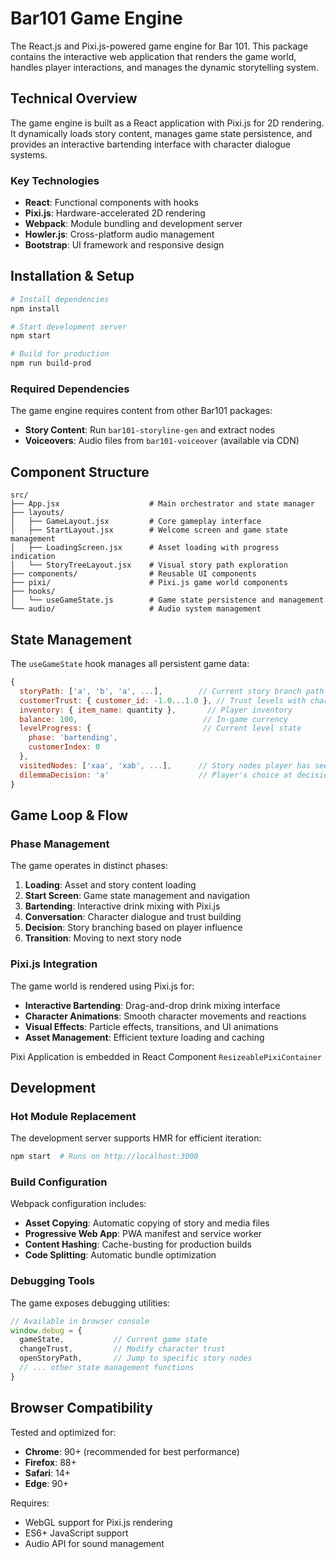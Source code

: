 # Bar101 Game Engine

The React.js and Pixi.js-powered game engine for Bar 101. This package contains the interactive web application that renders the game world, handles player interactions, and manages the dynamic storytelling system.

## Technical Overview

The game engine is built as a React application with Pixi.js for 2D rendering. It dynamically loads story content, manages game state persistence, and provides an interactive bartending interface with character dialogue systems.

### Key Technologies
- **React**: Functional components with hooks
- **Pixi.js**: Hardware-accelerated 2D rendering
- **Webpack**: Module bundling and development server
- **Howler.js**: Cross-platform audio management
- **Bootstrap**: UI framework and responsive design

## Installation & Setup

```bash
# Install dependencies
npm install

# Start development server
npm start

# Build for production
npm run build-prod
```

### Required Dependencies
The game engine requires content from other Bar101 packages:
- **Story Content**: Run `bar101-storyline-gen` and extract nodes
- **Voiceovers**: Audio files from `bar101-voiceover` (available via CDN)

## Component Structure
```
src/
├── App.jsx                    # Main orchestrator and state manager
├── layouts/
│   ├── GameLayout.jsx         # Core gameplay interface
│   ├── StartLayout.jsx        # Welcome screen and game state management
│   ├── LoadingScreen.jsx      # Asset loading with progress indication
│   └── StoryTreeLayout.jsx    # Visual story path exploration
├── components/                # Reusable UI components
├── pixi/                      # Pixi.js game world components
├── hooks/
│   └── useGameState.js        # Game state persistence and management
└── audio/                     # Audio system management
```

## State Management
The `useGameState` hook manages all persistent game data:
```javascript
{
  storyPath: ['a', 'b', 'a', ...],        // Current story branch path
  customerTrust: { customer_id: -1.0...1.0 }, // Trust levels with characters
  inventory: { item_name: quantity },       // Player inventory
  balance: 100,                            // In-game currency
  levelProgress: {                         // Current level state
    phase: 'bartending',
    customerIndex: 0
  },
  visitedNodes: ['xaa', 'xab', ...],      // Story nodes player has seen
  dilemmaDecision: 'a'                    // Player's choice at decision points
}
```


## Game Loop & Flow

### Phase Management
The game operates in distinct phases:
1. **Loading**: Asset and story content loading
2. **Start Screen**: Game state management and navigation
3. **Bartending**: Interactive drink mixing with Pixi.js
4. **Conversation**: Character dialogue and trust building
5. **Decision**: Story branching based on player influence
6. **Transition**: Moving to next story node

### Pixi.js Integration
The game world is rendered using Pixi.js for:
- **Interactive Bartending**: Drag-and-drop drink mixing interface
- **Character Animations**: Smooth character movements and reactions
- **Visual Effects**: Particle effects, transitions, and UI animations
- **Asset Management**: Efficient texture loading and caching

Pixi Application is embedded in React Component `ResizeablePixiContainer`

## Development

### Hot Module Replacement
The development server supports HMR for efficient iteration:
```bash
npm start  # Runs on http://localhost:3000
```

### Build Configuration
Webpack configuration includes:
- **Asset Copying**: Automatic copying of story and media files
- **Progressive Web App**: PWA manifest and service worker
- **Content Hashing**: Cache-busting for production builds
- **Code Splitting**: Automatic bundle optimization

### Debugging Tools
The game exposes debugging utilities:
```javascript
// Available in browser console
window.debug = {
  gameState,           // Current game state
  changeTrust,         // Modify character trust
  openStoryPath,       // Jump to specific story nodes
  // ... other state management functions
}
```

## Browser Compatibility

Tested and optimized for:
- **Chrome**: 90+ (recommended for best performance)
- **Firefox**: 88+
- **Safari**: 14+
- **Edge**: 90+

Requires:
- WebGL support for Pixi.js rendering
- ES6+ JavaScript support
- Audio API for sound management